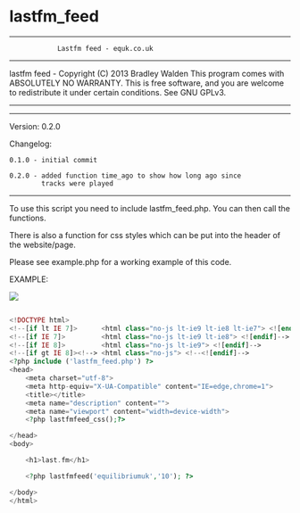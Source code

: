 lastfm_feed
===========


*****************************************************************
                Lastfm feed - equk.co.uk
*****************************************************************
 lastfm feed - Copyright (C) 2013  Bradley Walden
 This program comes with ABSOLUTELY NO WARRANTY.
 This is free software, and you are welcome to redistribute it
 under certain conditions. See GNU GPLv3.
*****************************************************************

*****************************************************************
Version: 0.2.0

Changelog:

    0.1.0 - initial commit

    0.2.0 - added function time_ago to show how long ago since
            tracks were played

*****************************************************************

  To use this script you need to include lastfm_feed.php.
  You can then call the functions.

  There is also a function for css styles which can be put into
  the header of the website/page.

  Please see example.php for a working example of this code.


EXAMPLE:

![](https://raw.github.com/equk/lastfm_feed/master/example_screenshot.png)

```php

<!DOCTYPE html>
<!--[if lt IE 7]>      <html class="no-js lt-ie9 lt-ie8 lt-ie7"> <![endif]-->
<!--[if IE 7]>         <html class="no-js lt-ie9 lt-ie8"> <![endif]-->
<!--[if IE 8]>         <html class="no-js lt-ie9"> <![endif]-->
<!--[if gt IE 8]><!--> <html class="no-js"> <!--<![endif]-->
<?php include ('lastfm_feed.php') ?>
<head>
    <meta charset="utf-8">
    <meta http-equiv="X-UA-Compatible" content="IE=edge,chrome=1">
    <title></title>
    <meta name="description" content="">
    <meta name="viewport" content="width=device-width">
    <?php lastfmfeed_css();?>

</head>
<body>

    <h1>last.fm</h1>

    <?php lastfmfeed('equilibriumuk','10'); ?>

</body>
</html>

```